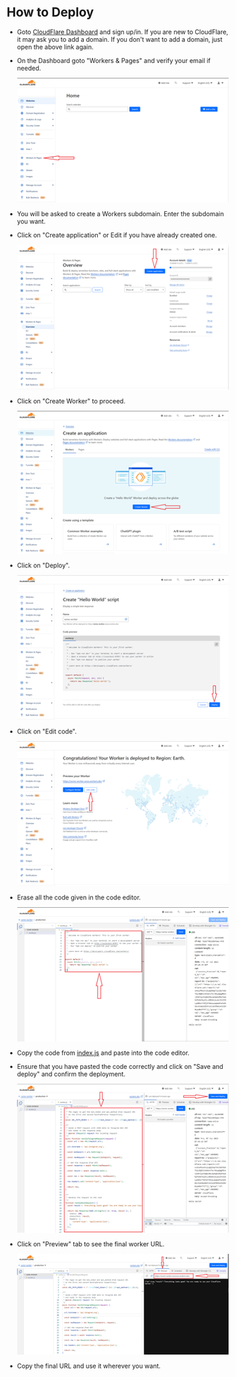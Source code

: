 # How to Deploy

-   Goto [CloudFlare Dashboard](https://dash.cloudflare.com) and sign up/in. If you are new to CloudFlare, it may ask you to add a domain. If you don't want to add a domain, just open the above link again.

-   On the Dashboard goto "Workers & Pages" and verify your email if needed.

    ![image](image-1.png)

-   You will be asked to create a Workers subdomain. Enter the subdomain you want.
-   Click on "Create application" or Edit if you have already created one.

    ![image](image-2.png)

-   Click on "Create Worker" to proceed.

    ![image](image-3.png)

-   Click on "Deploy".

    ![image](image-4.png)

-   Click on "Edit code".

    ![image](image-5.png)

-   Erase all the code given in the code editor.

    ![image](image-6.png)

-   Copy the code from [index.js](../index.js) and paste into the code editor.

-   Ensure that you have pasted the code correctly and click on "Save and deploy" and confirm the deployment.

    ![image](image-7.png)

-   Click on "Preview" tab to see the final worker URL.

    ![image](image-8.png)

-   Copy the final URL and use it wherever you want.

